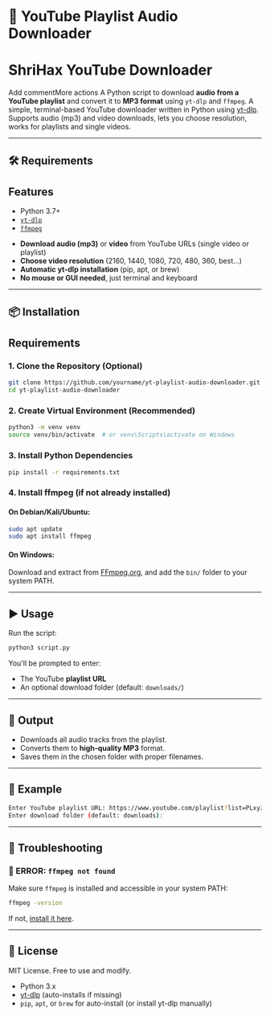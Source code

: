 # 🎵 YouTube Playlist Audio Downloader
# ShriHax YouTube Downloader
Add commentMore actions
A Python script to download **audio from a YouTube playlist** and convert it to **MP3 format** using `yt-dlp` and `ffmpeg`.
A simple, terminal-based YouTube downloader written in Python using [yt-dlp](https://github.com/yt-dlp/yt-dlp).  
Supports audio (mp3) and video downloads, lets you choose resolution, works for playlists and single videos.

---

## 🛠 Requirements
## Features

* Python 3.7+
* [`yt-dlp`](https://github.com/yt-dlp/yt-dlp)
* [`ffmpeg`](https://ffmpeg.org/)
- **Download audio (mp3)** or **video** from YouTube URLs (single video or playlist)
- **Choose video resolution** (2160, 1440, 1080, 720, 480, 360, best...)
- **Automatic yt-dlp installation** (pip, apt, or brew)
- **No mouse or GUI needed**, just terminal and keyboard

---

## 📦 Installation
## Requirements

### 1. Clone the Repository (Optional)

```bash
git clone https://github.com/yourname/yt-playlist-audio-downloader.git
cd yt-playlist-audio-downloader
```

### 2. Create Virtual Environment (Recommended)

```bash
python3 -m venv venv
source venv/bin/activate  # or venv\Scripts\activate on Windows
```

### 3. Install Python Dependencies

```bash
pip install -r requirements.txt
```

### 4. Install ffmpeg (if not already installed)

#### On Debian/Kali/Ubuntu:

```bash
sudo apt update
sudo apt install ffmpeg
```

#### On Windows:

Download and extract from [FFmpeg.org](https://ffmpeg.org/download.html), and add the `bin/` folder to your system PATH.

---

## ▶️ Usage

Run the script:

```bash
python3 script.py
```

You'll be prompted to enter:

* The YouTube **playlist URL**
* An optional download folder (default: `downloads/`)

---

## 📂 Output

* Downloads all audio tracks from the playlist.
* Converts them to **high-quality MP3** format.
* Saves them in the chosen folder with proper filenames.

---

## 🧪 Example

```bash
Enter YouTube playlist URL: https://www.youtube.com/playlist?list=PLxyz...
Enter download folder (default: downloads): 
```

---

## 🐞 Troubleshooting

### 🔴 ERROR: `ffmpeg not found`

Make sure `ffmpeg` is installed and accessible in your system PATH:

```bash
ffmpeg -version
```

If not, [install it here](https://ffmpeg.org/download.html).

---

## 📃 License

MIT License. Free to use and modify.
- Python 3.x
- [yt-dlp](https://github.com/yt-dlp/yt-dlp) (auto-installs if missing)
- `pip`, `apt`, or `brew` for auto-install (or install yt-dlp manually)